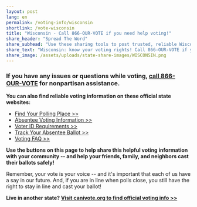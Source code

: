 ```yaml
---
layout: post
lang: en
permalink: /voting-info/wisconsin
shortlink: /vote-wisconsin
title: "Wisconsin - Call 866-OUR-VOTE if you need help voting!"
share_header: "Spread The Word"
share_subhead: "Use these sharing tools to post trusted, reliable Wisconsin voting information!"
share_text: "Wisconsin: know your voting rights! Call 866-OUR-VOTE if you need help voting, or use these official resources."
share_image: /assets/uploads/state-share-images/WISCONSIN.png
---
```

### **If you have any issues or questions while voting, [call 866-OUR-VOTE](tel:8666878683) for nonpartisan assistance.**

**You can also find reliable voting information on these official state websites:**

* [Find Your Polling Place >>](https://myvote.wi.gov/en-us/FindMyPollingPlace)
* [Absentee Voting Information >>](https://elections.wi.gov/voters/absentee)
* [Voter ID Requirements >>](https://elections.wi.gov/elections-voting/photo-id)
* [Track Your Absentee Ballot >>](https://myvote.wi.gov/en-US/MyVoterInfo)
* [Voting FAQ >>](https://docs.google.com/document/d/15Sl9ji8dlAxDbbLC-8DRvfWeZTtHs5KHa29a7v33le8/)

**Use the buttons on this page to help share this helpful voting information with your community -- and help your friends, family, and neighbors cast their ballots safely!**

Remember, your vote is your voice -- and it's important that each of us have a say in our future. And, if you are in line when polls close, you still have the right to stay in line and cast your ballot!

**Live in another state? [Visit canivote.org to find official voting info >>](https://canivote.org)**
